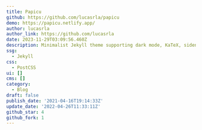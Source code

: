 ```yaml
---
title: Papicu
github: https://github.com/lucasrla/papicu
demo: https://papicu.netlify.app/
author: lucasrla
author_link: https://github.com/lucasrla
date: 2023-11-29T03:09:56.460Z
description: Minimalist Jekyll theme supporting dark mode, KaTeX, sidenotes, and more
ssg:
  - Jekyll
css:
  - PostCSS
ui: []
cms: []
category:
  - Blog
draft: false
publish_date: '2021-04-16T19:14:33Z'
update_date: '2022-04-26T11:33:11Z'
github_star: 4
github_fork: 1
---
```

